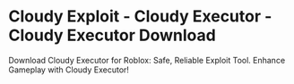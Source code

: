 # Cloudy Exploit - Cloudy Executor - Cloudy Executor Download
Download Cloudy Executor for Roblox: Safe, Reliable Exploit Tool. Enhance Gameplay with Cloudy Executor!

